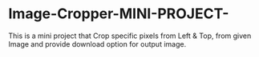 # Image-Cropper-MINI-PROJECT-
This is a mini project that Crop specific pixels from Left &amp; Top, from given Image and provide download option for output image.
